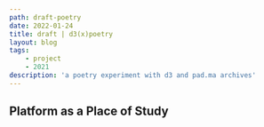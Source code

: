 ```yaml
---
path: draft-poetry
date: 2022-01-24
title: draft | d3(x)poetry
layout: blog
tags: 
    - project
    - 2021
description: 'a poetry experiment with d3 and pad.ma archives'
---
```


## Platform as a Place of Study